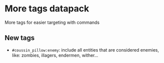 # More tags datapack

More tags for easier targeting with commands

## New tags

- `#coussin_pillow:enemy`: include all entities that are considered enemies, like: zombies, illagers, endermen, wither...
